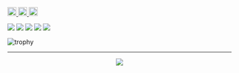 <p align="left">
  <a href="https://github.com/haru">
    <img height="20" src="https://komarev.com/ghpvc/?username=haru" />
  </a>
  <a href="https://github.com/haru">
    <img height="20" src="https://img.shields.io/github/followers/haru?label=follow&logo=github&style=flat" />
  </a>
  <a href="https://zenn.dev/haru_iida">
    <img height="20" src="https://badgen.org/img/zenn/haru_iida/articles?style=plastic" />
  </a>
</p>

![](http://github-profile-summary-cards.vercel.app/api/cards/profile-details?username=haru)
![](http://github-profile-summary-cards.vercel.app/api/cards/repos-per-language?username=haru)
![](http://github-profile-summary-cards.vercel.app/api/cards/most-commit-language?username=haru)
![](http://github-profile-summary-cards.vercel.app/api/cards/stats?username=haru)
![](http://github-profile-summary-cards.vercel.app/api/cards/productive-time?username=haru&utcOffset=9)

![trophy](https://github-profile-trophy.vercel.app/?username=haru)

---

<p align="center">
  <a href="https://skillicons.dev">
    <img src="https://skillicons.dev/icons?i=ruby,rails,git,github,docker,c,cpp,cs,css,eclipse,ansible,azure,html,ai,java,js,ts,jenkins,jquery,linux,md,materialui,nextjs,nodejs,notion,perl,raspberrypi,regex,sass,ubuntu,vscode&theme=light" />
  </a>
</p>
